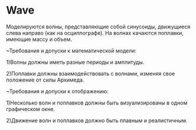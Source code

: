 # Wave
Моделируются волны, представляющие собой синусоиды, движущиеся слева направо (как на осциллографе). На волнах качаются поплавки, имеющие массу и объем.

~Требования и допуски к математической модели:

1)Волны должны иметь разные периоды и амплитуды.

2)Поплавки должны взаимодействовать с волнами, изменяя свое положение от силы Архимеда.


~Требования и допуски к отображению:

1)Несколько волн и поплавков должны быть визуализированы в одном графическом окне.

2)Движение волн и поплавков должно быть плавным и реалистичным.
